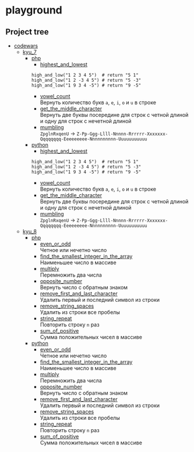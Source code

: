 # playground

## Project tree

* [codewars](./codewars)
    * [kyu_7](./codewars/kyu_7)
        * [php](./codewars/kyu_7/php)
            * [highest_and_lowest](./codewars/kyu_7/python/highest_and_lowest.py)  
            ```
            high_and_low("1 2 3 4 5")  # return "5 1"
            high_and_low("1 2 -3 4 5") # return "5 -3"
            high_and_low("1 9 3 4 -5") # return "9 -5"
            ```
            * [vowel_count](./codewars/kyu_7/python/vowel_count.py)  
            Вернуть количество букв ``a``, ``e``, ``i``, ``o`` и ``u`` в строке
            * [get_the_middle_character](./codewars/kyu_7/python/get_the_middle_character.py)  
            Вернуть две буквы посередине для строк с четной длиной и одну для строк с нечетной длиной
            * [mumbling](./codewars/kyu_7/php/mumbling.py)  
            ``ZpglnRxqenU`` -> ``Z-Pp-Ggg-Llll-Nnnnn-Rrrrrr-Xxxxxxx-Qqqqqqqq-Eeeeeeeee-Nnnnnnnnnn-Uuuuuuuuuuu``
        * [python](./codewars/kyu_7/python)
            * [highest_and_lowest](./codewars/kyu_7/python/highest_and_lowest.py)  
            ```
            high_and_low("1 2 3 4 5")  # return "5 1"
            high_and_low("1 2 -3 4 5") # return "5 -3"
            high_and_low("1 9 3 4 -5") # return "9 -5"
            ```
            * [vowel_count](./codewars/kyu_7/python/vowel_count.py)  
            Вернуть количество букв ``a``, ``e``, ``i``, ``o`` и ``u`` в строке
            * [get_the_middle_character](./codewars/kyu_7/python/get_the_middle_character.py)  
            Вернуть две буквы посередине для строк с четной длиной и одну для строк с нечетной длиной
            * [mumbling](./codewars/kyu_7/php/mumbling.py)  
            ``ZpglnRxqenU`` -> ``Z-Pp-Ggg-Llll-Nnnnn-Rrrrrr-Xxxxxxx-Qqqqqqqq-Eeeeeeeee-Nnnnnnnnnn-Uuuuuuuuuuu``
    * [kyu_8](./codewars/kyu_8)
        * [php](./codewars/kyu_8/php)
            * [even_or_odd](./codewars/kyu_8/php/even_or_odd.php)  
            Четное или нечетно число
            * [find_the_smallest_integer_in_the_array](./codewars/kyu_8/php/find_the_smallest_integer_in_the_array.php)  
            Наименьшее число в массиве
            * [multiply](./codewars/kyu_8/php/multiply.php)  
            Перемножить два числа
            * [opposite_number](./codewars/kyu_8/php/opposite_number.php)  
            Вернуть число с обратным знаком
            * [remove_first_and_last_character](./codewars/kyu_8/php/remove_first_and_last_character.php)  
            Удалить первый и последний символ из строки
            * [remove_string_spaces](./codewars/kyu_8/php/remove_string_spaces.php)  
            Удалить из строки все пробелы
            * [string_repeat](./codewars/kyu_8/php/string_repeat.php)  
            Повторить строку ``n`` раз
            * [sum_of_positive](./codewars/kyu_8/php/sum_of_positive.py)  
            Сумма положительных чисел в массиве
        * [python](./codewars/kyu_8/python)
            * [even_or_odd](./codewars/kyu_8/python/even_or_odd.py)  
            Четное или нечетно число
            * [find_the_smallest_integer_in_the_array](./codewars/kyu_8/python/find_the_smallest_integer_in_the_array.py)  
            Наименьшее число в массиве
            * [multiply](./codewars/kyu_8/python/multiply.py)  
            Перемножить два числа
            * [opposite_number](./codewars/kyu_8/python/opposite_number.py)  
            Вернуть число с обратным знаком
            * [remove_first_and_last_character](./codewars/kyu_8/python/remove_first_and_last_character.py)  
            Удалить первый и последний символ из строки
            * [remove_string_spaces](./codewars/kyu_8/python/remove_string_spaces.py)  
            Удалить из строки все пробелы
            * [string_repeat](./codewars/kyu_8/python/string_repeat.py)  
            Повторить строку ``n`` раз
            * [sum_of_positive](./codewars/kyu_8/python/sum_of_positive.py)  
            Сумма положительных чисел в массиве
